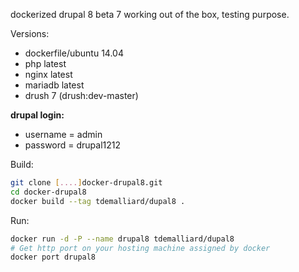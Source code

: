 dockerized drupal 8 beta 7 working out of the box, testing purpose.

Versions:
 - dockerfile/ubuntu 14.04
 - php latest
 - nginx latest
 - mariadb latest
 - drush 7 (drush:dev-master)

**drupal login:**
 - username = admin
 - password = drupal1212

Build:
```bash
git clone [....]docker-drupal8.git
cd docker-drupal8
docker build --tag tdemalliard/dupal8 .
```

Run: 
```bash
docker run -d -P --name drupal8 tdemalliard/dupal8
# Get http port on your hosting machine assigned by docker
docker port drupal8
```
